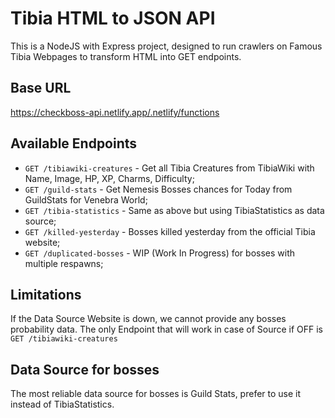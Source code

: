 # Tibia HTML to JSON API

This is a NodeJS with Express project, designed to run crawlers on Famous Tibia Webpages to transform HTML into GET endpoints.

## Base URL

https://checkboss-api.netlify.app/.netlify/functions

## Available Endpoints

- `GET /tibiawiki-creatures` - Get all Tibia Creatures from TibiaWiki with Name, Image, HP, XP, Charms, Difficulty;
- `GET /guild-stats` - Get Nemesis Bosses chances for Today from GuildStats for Venebra World;
- `GET /tibia-statistics` - Same as above but using TibiaStatistics as data source;
- `GET /killed-yesterday` - Bosses killed yesterday from the official Tibia website;
- `GET /duplicated-bosses` - WIP (Work In Progress) for bosses with multiple respawns;

## Limitations

If the Data Source Website is down, we cannot provide any bosses probability data. The only Endpoint that will work in case of Source if OFF is `GET /tibiawiki-creatures`

## Data Source for bosses

The most reliable data source for bosses is Guild Stats, prefer to use it instead of TibiaStatistics.



